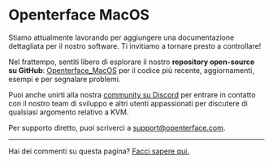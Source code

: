 # Openterface MacOS

Stiamo attualmente lavorando per aggiungere una documentazione dettagliata per il nostro software. Ti invitiamo a tornare presto a controllare!

Nel frattempo, sentiti libero di esplorare il nostro **repository open-source su GitHub**: [Openterface_MacOS](https://github.com/TechxArtisanStudio/Openterface_MacOS) per il codice più recente, aggiornamenti, esempi e per segnalare problemi.

Puoi anche unirti alla nostra [community su Discord](/discord) per entrare in contatto con il nostro team di sviluppo e altri utenti appassionati per discutere di qualsiasi argomento relativo a KVM.

Per supporto diretto, puoi scriverci a [support@openterface.com](mailto:support@openterface.com).

---

Hai dei commenti su questa pagina? [Facci sapere qui.](https://forms.gle/wmxoR2C1VdG36mT69)
